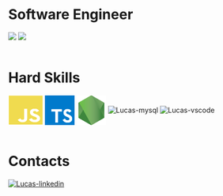 <h1>Software Engineer</h1>
<p></p>
<div>
  <a href="https://github.com/Lucas-GabrielDev">
  <a href="https://github.com/Lucas-GabrielDev/NETADMIN-Central-de-Atendimento" ><img height="150em" src="https://user-images.githubusercontent.com/92965549/180618943-6d164a15-42c7-4f0f-8612-1358993442f9.png"/></a>
  <img height="150em" src="https://github-readme-stats.vercel.app/api/top-langs/?username=Lucas-GabrielDev&layout=compact&langs_count=7&theme=dark"/>
</div>
  
  <div><br>
  <h1>Hard Skills</h1>
  <img align="center" alt="Lucas-Js" height="60" width="70" src="https://raw.githubusercontent.com/devicons/devicon/master/icons/javascript/javascript-plain.svg">
  <img align="center" alt="Lucas-Ts" height="60" width="60" src="https://github.com/Lucas-GabrielDev/Lucas-GabrielDev/blob/main/img/typescript.png">
  <img align="center" alt="Lucas-node" height="60" width="60" src="https://github.com/Lucas-GabrielDev/Lucas-GabrielDev/blob/main/img/node.png">
  <img align="center" alt="Lucas-mysql" height="65" width="75" src="https://user-images.githubusercontent.com/92965549/180613504-38e762e9-0277-462a-a967-f7976519a8d4.svg">
  <img align="center" alt="Lucas-vscode" height="65" width="75" src="https://user-images.githubusercontent.com/92965549/180613509-1e20ccde-a6c0-467f-8b97-0a7f41b9eb44.svg">
</div>

 <div><br>
  <h1>Contacts</h1>
  <a href="https://www.linkedin.com/in/llucas-gabriel/"><img align="center" alt="Lucas-linkedin" src="https://user-images.githubusercontent.com/92965549/180613610-87001db9-f13f-4115-9e74-6dda4192ef9f.svg"></a>
</div>
